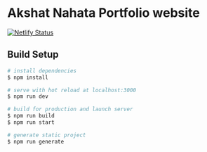 # Akshat Nahata Portfolio website
[![Netlify Status](https://api.netlify.com/api/v1/badges/02469390-b370-4f56-8ae6-43c44fb4ac29/deploy-status)](https://akshatnahata.netlify.app)
## Build Setup

```bash
# install dependencies
$ npm install

# serve with hot reload at localhost:3000
$ npm run dev

# build for production and launch server
$ npm run build
$ npm run start

# generate static project
$ npm run generate
```

